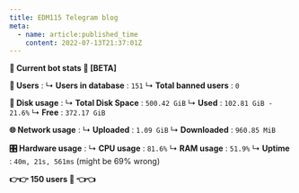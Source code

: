 ```yaml
---
title: EDM115 Telegram blog
meta:
  - name: article:published_time
    content: 2022-07-13T21:37:01Z
---
```


**💫 Current bot stats 💫 [BETA]**

**👥 Users** :
↳ **Users in database** : `151`
↳ **Total banned users** : `0`

**💾 Disk usage** :
↳ **Total Disk Space** : `500.42 GiB`
↳ **Used** : `102.81 GiB - 21.6%`
↳ **Free** : `372.17 GiB`

**🌐 Network usage** :
↳ **Uploaded** : `1.09 GiB`
↳ **Downloaded** : `960.85 MiB`

**🎛 Hardware usage** :
↳ **CPU usage** : `81.6%`
↳ **RAM usage** : `51.9%`
↳ **Uptime** : `40m, 21s, 561ms` (might be 69% wrong)


**👉👉 150 users 🥳 👈👈**
